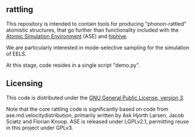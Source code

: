 rattling
--------

This repository is intended to contain tools for producing
"phonon-rattled" atomistic structures, that go further than functionality
included with the
[Atomic Simulation Environment](https://wiki.fysik.dtu.dk/ase/index.html) (ASE) and
[hiphive](https://wiki.fysik.dtu.dk/ase/index.html).

We are particularly interested in mode-selective sampling for the
simulation of EELS.

At this stage, code resides in a single script "demo.py".

Licensing
---------

This code is distributed under the [GNU General Public License, version 3](./LICENSE).

Note that the core rattling code is significantly based on code from
ase.md.velocitydistribution, primarily written by Ask Hjorth Larsen,
Jacob Sciøtz and Florian Knoop. ASE is released under LGPLv2.1,
permitting reuse in this project under GPLv3.